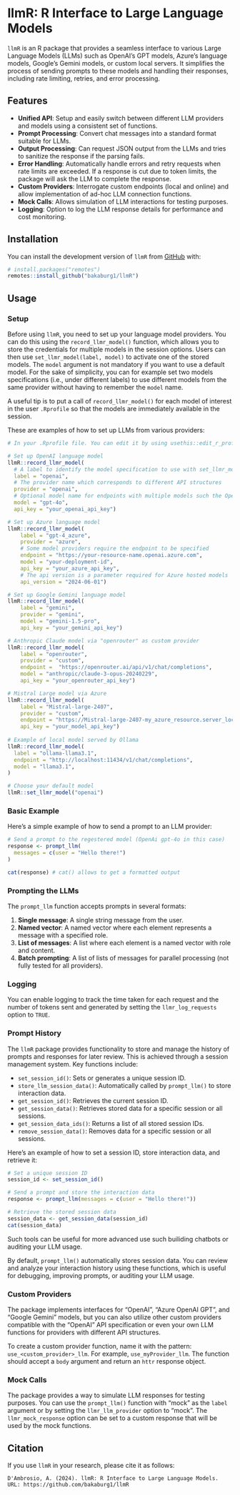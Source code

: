 
<!-- README.md is generated from README.Rmd. Please edit that file -->

# llmR: R Interface to Large Language Models

<!-- badges: start -->
<!-- badges: end -->

`llmR` is an R package that provides a seamless interface to various
Large Language Models (LLMs) such as OpenAI’s GPT models, Azure’s
language models, Google’s Gemini models, or custom local servers. It
simplifies the process of sending prompts to these models and handling
their responses, including rate limiting, retries, and error processing.

## Features

- **Unified API**: Setup and easily switch between different LLM
  providers and models using a consistent set of functions.
- **Prompt Processing**: Convert chat messages into a standard format
  suitable for LLMs.
- **Output Processing**: Can request JSON output from the LLMs and tries
  to sanitize the response if the parsing fails.
- **Error Handling**: Automatically handle errors and retry requests
  when rate limits are exceeded. If a response is cut due to token
  limits, the package will ask the LLM to complete the response.
- **Custom Providers**: Interrogate custom endpoints (local and online)
  and allow implementation of ad-hoc LLM connection functions.
- **Mock Calls**: Allows simulation of LLM interactions for testing
  purposes.
- **Logging**: Option to log the LLM response details for performance
  and cost monitoring.

## Installation

You can install the development version of `llmR` from
[GitHub](https://github.com/bakaburg1/llmR) with:

``` r
# install.packages("remotes")
remotes::install_github("bakaburg1/llmR")
```

## Usage

### Setup

Before using `llmR`, you need to set up your language model providers.
You can do this using the `record_llmr_model()` function, which allows
you to store the credentials for multiple models in the session options.
Users can then use `set_llmr_model(label, model)` to activate one of the
stored models. The `model` argument is not mandatory if you want to use
a default model. For the sake of simplicity, you can for example set two
models specifications (i.e., under different labels) to use different
models from the same provider without having to remember the `model`
name.

A useful tip is to put a call of `record_llmr_model()` for each model of
interest in the user `.Rprofile` so that the models are immediately
available in the session.

These are examples of how to set up LLMs from various providers:

``` r
# In your .Rprofile file. You can edit it by using usethis::edit_r_profile()

# Set up OpenAI language model
llmR::record_llmr_model(
  # A label to identify the model specification to use with set_llmr_model()
  label = "openai",
  # The provider name which corresponds to different API structures
  provider = "openai",
  # Optional model name for endpoints with multiple models such the OpenAi one
  model = "gpt-4o",
  api_key = "your_openai_api_key")

# Set up Azure language model
llmR::record_llmr_model(
    label = "gpt-4_azure",
    provider = "azure",
    # Some model providers require the endpoint to be specified
    endpoint = "https://your-resource-name.openai.azure.com",
    model = "your-deployment-id",
    api_key = "your_azure_api_key",
    # The api version is a parameter required for Azure hosted models
    api_version = "2024-06-01")

# Set up Google Gemini language model
llmR::record_llmr_model(
    label = "gemini",
    provider = "gemini",
    model = "gemini-1.5-pro",
    api_key = "your_gemini_api_key")

# Anthropic Claude model via "openrouter" as custom provider
llmR::record_llmr_model(
    label = "openrouter",
    provider = "custom",
    endpoint =  "https://openrouter.ai/api/v1/chat/completions",
    model = "anthropic/claude-3-opus-20240229",
    api_key = "your_openrouter_api_key")

# Mistral Large model via Azure
llmR::record_llmr_model(
    label = "Mistral-large-2407",
    provider = "custom",
    endpoint = "https://Mistral-large-2407-my_azure_resource.server_location.models.ai.azure.com/v1/chat/completions",
    api_key = "your_model_api_key")
    
# Example of local model served by Ollama
llmR::record_llmr_model(
  label = "ollama-llama3.1",
  endpoint = "http://localhost:11434/v1/chat/completions",
  model = "llama3.1",
)

# Choose your default model
llmR::set_llmr_model("openai")
```

### Basic Example

Here’s a simple example of how to send a prompt to an LLM provider:

``` r
# Send a prompt to the regestered model (OpenAi gpt-4o in this case)
response <- prompt_llm(
  messages = c(user = "Hello there!")
)

cat(response) # cat() allows to get a formatted output
```

### Prompting the LLMs

The `prompt_llm` function accepts prompts in several formats:

1.  **Single message**: A single string message from the user.
2.  **Named vector**: A named vector where each element represents a
    message with a specified role.
3.  **List of messages**: A list where each element is a named vector
    with role and content.
4.  **Batch prompting**: A list of lists of messages for parallel
    processing (not fully tested for all providers).

### Logging

You can enable logging to track the time taken for each request and the
number of tokens sent and generated by setting the `llmr_log_requests`
option to `TRUE`.

### Prompt History

The `llmR` package provides functionality to store and manage the
history of prompts and responses for later review. This is achieved
through a session management system. Key functions include:

- `set_session_id()`: Sets or generates a unique session ID.
- `store_llm_session_data()`: Automatically called by `prompt_llm()` to
  store interaction data.
- `get_session_id()`: Retrieves the current session ID.
- `get_session_data()`: Retrieves stored data for a specific session or
  all sessions.
- `get_session_data_ids()`: Returns a list of all stored session IDs.
- `remove_session_data()`: Removes data for a specific session or all
  sessions.

Here’s an example of how to set a session ID, store interaction data,
and retrieve it:

``` r
# Set a unique session ID
session_id <- set_session_id()

# Send a prompt and store the interaction data
response <- prompt_llm(messages = c(user = "Hello there!"))

# Retrieve the stored session data
session_data <- get_session_data(session_id)
cat(session_data)
```

Such tools can be useful for more advanced use such builiding chatbots
or auditing your LLM usage.

By default, `prompt_llm()` automatically stores session data. You can
review and analyze your interaction history using these functions, which
is useful for debugging, improving prompts, or auditing your LLM usage.

### Custom Providers

The package implements interfaces for “OpenAI”, “Azure OpenAI GPT”, and
“Google Gemini” models, but you can also utilize other custom providers
compatible with the “OpenAI” API specification or even your own LLM
functions for providers with different API structures.

To create a custom provider function, name it with the pattern:
`use_<custom_provider>_llm`. For example, `use_myProvider_llm`. The
function should accept a `body` argument and return an `httr` response
object.

### Mock Calls

The package provides a way to simulate LLM responses for testing
purposes. You can use the `prompt_llm()` function with “mock” as the
`label` argument or by setting the `llmr_llm_provider` option to “mock”.
The `llmr_mock_response` option can be set to a custom response that
will be used by the mock functions.

## Citation

If you use `llmR` in your research, please cite it as follows:

    D'Ambrosio, A. (2024). llmR: R Interface to Large Language Models. URL: https://github.com/bakaburg1/llmR
